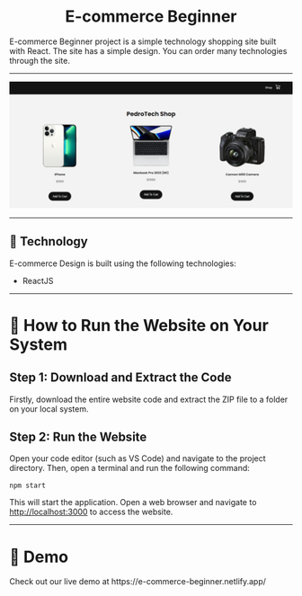 <h1 align="center">E-commerce Beginner</h1>
E-commerce Beginner project is a simple technology shopping site built with React. The site has a simple design. You can order many technologies through the site.
<hr/>
<img src="./public/project_img.jpg" />
<hr/>
<h2> 🍿 Technology </h2>
<p>E-commerce Design is built using the following technologies:
</p>
<ul>
<li>ReactJS</li>
</ul>
<hr/>
<h1> 🍿 How to Run the Website on Your System</h1>
<h2>Step 1: Download and Extract the Code</h2>
<p>Firstly, download the entire website code and extract the ZIP file to a folder on your local system.</p>
<h2>Step 2: Run the Website</h2>
<p>Open your code editor (such as VS Code) and navigate to the project directory. Then, open a terminal and run the following command:</p>
<pre><code>npm start</code></pre>
<p>This will start the application. Open a web browser and navigate to <a href="http://localhost:3000" target="_blank">http://localhost:3000</a> to access the website.</p>
<hr>
<h1> 🍿 Demo</h1>
<p>Check out our live demo at https://e-commerce-beginner.netlify.app/ </p>
